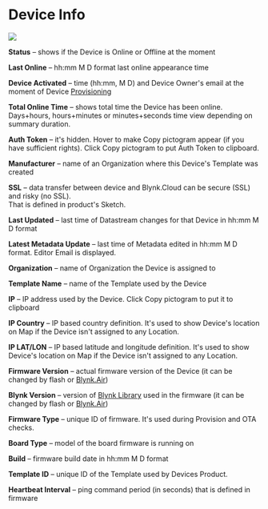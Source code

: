 # Device Info

![](https://user-images.githubusercontent.com/72824404/120794875-73b94580-c541-11eb-875a-7ef678b96168.png)

**Status** – shows if the Device is Online or Offline at the moment

**Last Online** – hh:mm M D format last online appearance time

**Device Activated** – time (hh:mm, M D) and Device Owner's email at the moment of Device [Provisioning](../../../getting-started/activating-devices/blynk-edgent-wifi-provisioning.md#activating-the-device-using-blynk-app)

**Total Online Time** – shows total time the Device has been online.\
Days+hours, hours+minutes or minutes+seconds time view depending on summary duration.

**Auth Token** – it's hidden. Hover to make Copy pictogram appear (if you have sufficient rights). Click Copy pictogram to put Auth Token to clipboard.

**Manufacturer** – name of an Organization where this Device's Template was created

**SSL** – data transfer between device and Blynk.Cloud can be secure (SSL) and risky (no SSL).\
That is defined in product's Sketch.

**Last Updated** – last time of Datastream changes for that Device in hh:mm M D format

**Latest Metadata Update** – last time of Metadata edited in hh:mm M D format. Editor Email is displayed.

**Organization** – name of Organization the Device is assigned to

**Template Name** – name of the Template used by the Device

**IP** – IP address used by the Device. Click Copy pictogram to put it to clipboard

**IP Country** – IP based country definition. It's used to show Device's location on Map if the Device isn't assigned to any Location.

**IP LAT/LON** – IP based latitude and longitude definition. It's used to show Device's location on Map if the Device isn't assigned to any Location.

**Firmware Version** – actual firmware version of the Device (it can be changed by flash or [Blynk.Air](../../blynk.air/))

**Blynk Version** – version of [Blynk Library](../../../downloads/blynk-library.md) used in the firmware (it can be changed by flash or [Blynk.Air](../../blynk.air/))

**Firmware Type** – unique ID of firmware. It's used during Provision and OTA checks.

**Board Type** – model of the board firmware is running on

**Build** – firmware build date in hh:mm M D format

**Template ID** – unique ID of the Template used by Devices Product.

**Heartbeat Interval** – ping command period (in seconds) that is defined in firmware
